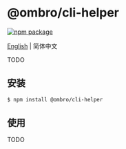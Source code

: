 # @ombro/cli-helper

[![npm package](https://badgen.net/npm/v/@ombro/cli-helper)](https://npmjs.com/package/@ombro/cli-helper)

[English](./README.md) | 简体中文

TODO

## 安装

```sh
$ npm install @ombro/cli-helper
```

## 使用

TODO
